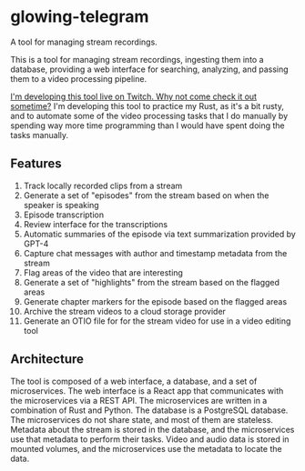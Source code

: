 # glowing-telegram

A tool for managing stream recordings.

This is a tool for managing stream recordings, ingesting them into a database, providing a web interface for searching, analyzing, and passing them to a video processing pipeline.

[I'm developing this tool live on Twitch. Why not come check it out sometime?](https://twitch.tv/saebyn) I'm developing this tool to practice my Rust, as it's a bit rusty, and to automate some of the video processing tasks that I do manually by spending way more time programming than I would have spent doing the tasks manually.

## Features

1. Track locally recorded clips from a stream
1. Generate a set of "episodes" from the stream based on when the speaker is speaking
1. Episode transcription
1. Review interface for the transcriptions
1. Automatic summaries of the episode via text summarization provided by GPT-4
1. Capture chat messages with author and timestamp metadata from the stream
1. Flag areas of the video that are interesting
1. Generate a set of "highlights" from the stream based on the flagged areas
1. Generate chapter markers for the episode based on the flagged areas
1. Archive the stream videos to a cloud storage provider
1. Generate an OTIO file for for the stream video for use in a video editing tool

## Architecture

The tool is composed of a web interface, a database, and a set of microservices. The web interface is a React app that communicates with the microservices via a REST API. The microservices are written in a combination of Rust and Python. The database is a PostgreSQL database. The microservices do not share state, and most of them are stateless. Metadata about the stream is stored in the database, and the microservices use that metadata to perform their tasks. Video and audio data is stored in mounted volumes, and the microservices use the metadata to locate the data.
